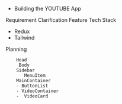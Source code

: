 - Building the YOUTUBE App

Requirement Clarification
 Feature
 Tech Stack
 - Redux
 - Tailwind

Planning

        Head
         Body
        Sidebar
           MenuItem
        MainContainer
        - ButtonList
        - VideoContainer
        -  VideoCard
      
        
  
